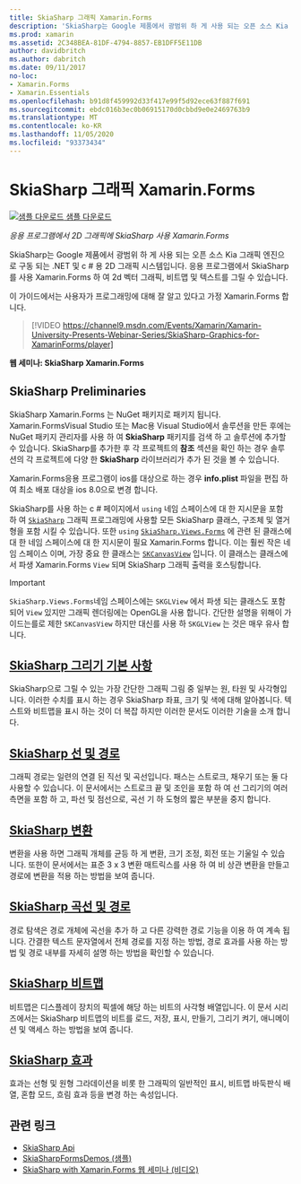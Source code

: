 ```yaml
---
title: SkiaSharp 그래픽 Xamarin.Forms
description: 'SkiaSharp는 Google 제품에서 광범위 하 게 사용 되는 오픈 소스 Kia 그래픽 엔진으로 구동 되는 .NET 및 c # 용 2D 그래픽 시스템입니다. 이 가이드에서는 응용 프로그램에서 2D 그래픽에 SkiaSharp를 사용 하는 방법을 설명 합니다 Xamarin.Forms .'
ms.prod: xamarin
ms.assetid: 2C348BEA-81DF-4794-8857-EB1DFF5E11DB
author: davidbritch
ms.author: dabritch
ms.date: 09/11/2017
no-loc:
- Xamarin.Forms
- Xamarin.Essentials
ms.openlocfilehash: b91d8f459992d33f417e99f5d92ece63f887f691
ms.sourcegitcommit: ebdc016b3ec0b06915170d0cbbd9e0e2469763b9
ms.translationtype: MT
ms.contentlocale: ko-KR
ms.lasthandoff: 11/05/2020
ms.locfileid: "93373434"
---
```

# <a name="skiasharp-graphics-in-no-locxamarinforms"></a>SkiaSharp 그래픽 Xamarin.Forms

[![샘플 다운로드](~/media/shared/download.png) 샘플 다운로드](/samples/xamarin/xamarin-forms-samples/skiasharpforms-demos)

_응용 프로그램에서 2D 그래픽에 SkiaSharp 사용 Xamarin.Forms_

SkiaSharp는 Google 제품에서 광범위 하 게 사용 되는 오픈 소스 Kia 그래픽 엔진으로 구동 되는 .NET 및 c # 용 2D 그래픽 시스템입니다. 응용 프로그램에서 SkiaSharp를 사용 Xamarin.Forms 하 여 2d 벡터 그래픽, 비트맵 및 텍스트를 그릴 수 있습니다.

이 가이드에서는 사용자가 프로그래밍에 대해 잘 알고 있다고 가정 Xamarin.Forms 합니다.

> [!VIDEO https://channel9.msdn.com/Events/Xamarin/Xamarin-University-Presents-Webinar-Series/SkiaSharp-Graphics-for-XamarinForms/player]

**웹 세미나: SkiaSharp Xamarin.Forms**

## <a name="skiasharp-preliminaries"></a>SkiaSharp Preliminaries

SkiaSharp Xamarin.Forms 는 NuGet 패키지로 패키지 됩니다. Xamarin.FormsVisual Studio 또는 Mac용 Visual Studio에서 솔루션을 만든 후에는 NuGet 패키지 관리자를 사용 하 여 **SkiaSharp** 패키지를 검색 하 고 솔루션에 추가할 수 있습니다. SkiaSharp를 추가한 후 각 프로젝트의 **참조** 섹션을 확인 하는 경우 솔루션의 각 프로젝트에 다양 한 **SkiaSharp** 라이브러리가 추가 된 것을 볼 수 있습니다.

Xamarin.Forms응용 프로그램이 ios를 대상으로 하는 경우 **info.plist** 파일을 편집 하 여 최소 배포 대상을 ios 8.0으로 변경 합니다.

SkiaSharp를 사용 하는 c # 페이지에서 `using` 네임 스페이스에 대 한 지시문을 포함 하 여 [`SkiaSharp`](xref:SkiaSharp) 그래픽 프로그래밍에 사용할 모든 SkiaSharp 클래스, 구조체 및 열거형을 포함 시킬 수 있습니다. 또한 `using` [`SkiaSharp.Views.Forms`](xref:SkiaSharp.Views.Forms) 에 관련 된 클래스에 대 한 네임 스페이스에 대 한 지시문이 필요 Xamarin.Forms 합니다. 이는 훨씬 작은 네임 스페이스 이며, 가장 중요 한 클래스는 [`SKCanvasView`](xref:SkiaSharp.Views.Forms.SKCanvasView) 입니다. 이 클래스는 클래스에서 파생 Xamarin.Forms `View` 되며 SkiaSharp 그래픽 출력을 호스팅합니다.

> [!IMPORTANT]
> `SkiaSharp.Views.Forms`네임 스페이스에는 `SKGLView` 에서 파생 되는 클래스도 포함 되어 `View` 있지만 그래픽 렌더링에는 OpenGL을 사용 합니다. 간단한 설명을 위해이 가이드는를로 제한 `SKCanvasView` 하지만 대신를 사용 하 `SKGLView` 는 것은 매우 유사 합니다.

## <a name="skiasharp-drawing-basics"></a>[SkiaSharp 그리기 기본 사항](basics/index.md)

SkiaSharp으로 그릴 수 있는 가장 간단한 그래픽 그림 중 일부는 원, 타원 및 사각형입니다. 이러한 수치를 표시 하는 경우 SkiaSharp 좌표, 크기 및 색에 대해 알아봅니다. 텍스트와 비트맵을 표시 하는 것이 더 복잡 하지만 이러한 문서도 이러한 기술을 소개 합니다.

## <a name="skiasharp-lines-and-paths"></a>[SkiaSharp 선 및 경로](paths/index.md)

그래픽 경로는 일련의 연결 된 직선 및 곡선입니다. 패스는 스트로크, 채우기 또는 둘 다 사용할 수 있습니다. 이 문서에서는 스트로크 끝 및 조인을 포함 하 여 선 그리기의 여러 측면을 포함 하 고, 파선 및 점선으로, 곡선 기 하 도형의 짧은 부분을 중지 합니다.

## <a name="skiasharp-transforms"></a>[SkiaSharp 변환](transforms/index.md)

변환을 사용 하면 그래픽 개체를 균등 하 게 변환, 크기 조정, 회전 또는 기울일 수 있습니다. 또한이 문서에서는 표준 3 x 3 변환 매트릭스를 사용 하 여 비 상관 변환을 만들고 경로에 변환을 적용 하는 방법을 보여 줍니다.

## <a name="skiasharp-curves-and-paths"></a>[SkiaSharp 곡선 및 경로](curves/index.md)

경로 탐색은 경로 개체에 곡선을 추가 하 고 다른 강력한 경로 기능을 이용 하 여 계속 됩니다. 간결한 텍스트 문자열에서 전체 경로를 지정 하는 방법, 경로 효과를 사용 하는 방법 및 경로 내부를 자세히 설명 하는 방법을 확인할 수 있습니다.

## <a name="skiasharp-bitmaps"></a>[SkiaSharp 비트맵](bitmaps/index.md)

비트맵은 디스플레이 장치의 픽셀에 해당 하는 비트의 사각형 배열입니다. 이 문서 시리즈에서는 SkiaSharp 비트맵의 비트를 로드, 저장, 표시, 만들기, 그리기 켜기, 애니메이션 및 액세스 하는 방법을 보여 줍니다.

## <a name="skiasharp-effects"></a>[SkiaSharp 효과](effects/index.md)

효과는 선형 및 원형 그라데이션을 비롯 한 그래픽의 일반적인 표시, 비트맵 바둑판식 배열, 혼합 모드, 흐림 효과 등을 변경 하는 속성입니다.

## <a name="related-links"></a>관련 링크

- [SkiaSharp Api](/dotnet/api/skiasharp)
- [SkiaSharpFormsDemos (샘플)](/samples/xamarin/xamarin-forms-samples/skiasharpforms-demos)
- [SkiaSharp with Xamarin.Forms 웹 세미나 (비디오)](https://channel9.msdn.com/Events/Xamarin/Xamarin-University-Presents-Webinar-Series/SkiaSharp-Graphics-for-XamarinForms)